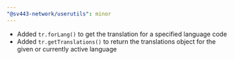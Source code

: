 ```yaml
---
"@sv443-network/userutils": minor
---
```


- Added `tr.forLang()` to get the translation for a specified language code
- Added `tr.getTranslations()` to return the translations object for the given or currently active language
